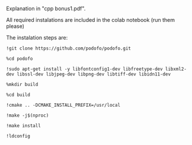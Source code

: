 Explanation in "cpp bonus1.pdf".

All required instalations are included in the colab notebook (run them please)

The instalation steps are:

    !git clone https://github.com/podofo/podofo.git

    %cd podofo

    !sudo apt-get install -y libfontconfig1-dev libfreetype-dev libxml2-dev libssl-dev libjpeg-dev libpng-dev libtiff-dev libidn11-dev

    %mkdir build

    %cd build

    !cmake .. -DCMAKE_INSTALL_PREFIX=/usr/local

    !make -j$(nproc)

    !make install

    !ldconfig
